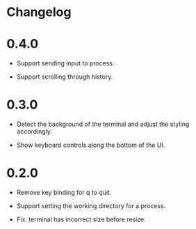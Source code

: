 # Changelog

# 0.4.0

* Support sending input to process.

* Support scrolling through history.

# 0.3.0

* Detect the background of the terminal and adjust the styling accordingly.

* Show keyboard controls along the bottom of the UI.

# 0.2.0

* Remove key binding for q to quit.

* Support setting the working directory for a process.

* Fix: terminal has incorrect size before resize.

